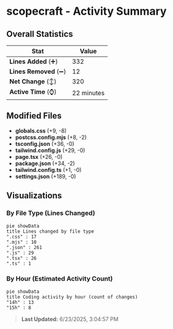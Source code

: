 # scopecraft - Activity Summary 

## Overall Statistics

| Stat                   | Value                                                             |
| ---------------------- | ----------------------------------------------------------------- |
| **Lines Added** (➕)   | 332                                          |
| **Lines Removed** (➖) | 12                                        |
| **Net Change** (↕)    | 320                |
| **Active Time** (⌚)   | 22 minutes |


## Modified Files
- **globals.css** (+9, -8)
- **postcss.config.mjs** (+8, -2)
- **tsconfig.json** (+36, -0)
- **tailwind.config.js** (+29, -0)
- **page.tsx** (+26, -0)
- **package.json** (+34, -2)
- **tailwind.config.ts** (+1, -0)
- **settings.json** (+189, -0)

## Visualizations

### By File Type (Lines Changed)

```mermaid
pie showData
title Lines changed by file type
".css" : 17
".mjs" : 10
".json" : 261
".js" : 29
".tsx" : 26
".ts" : 1
```

### By Hour (Estimated Activity Count)

```mermaid
pie showData
title Coding activity by hour (count of changes)
"14h" : 13
"15h" : 8
```


> **Last Updated:** 6/23/2025, 3:04:57 PM